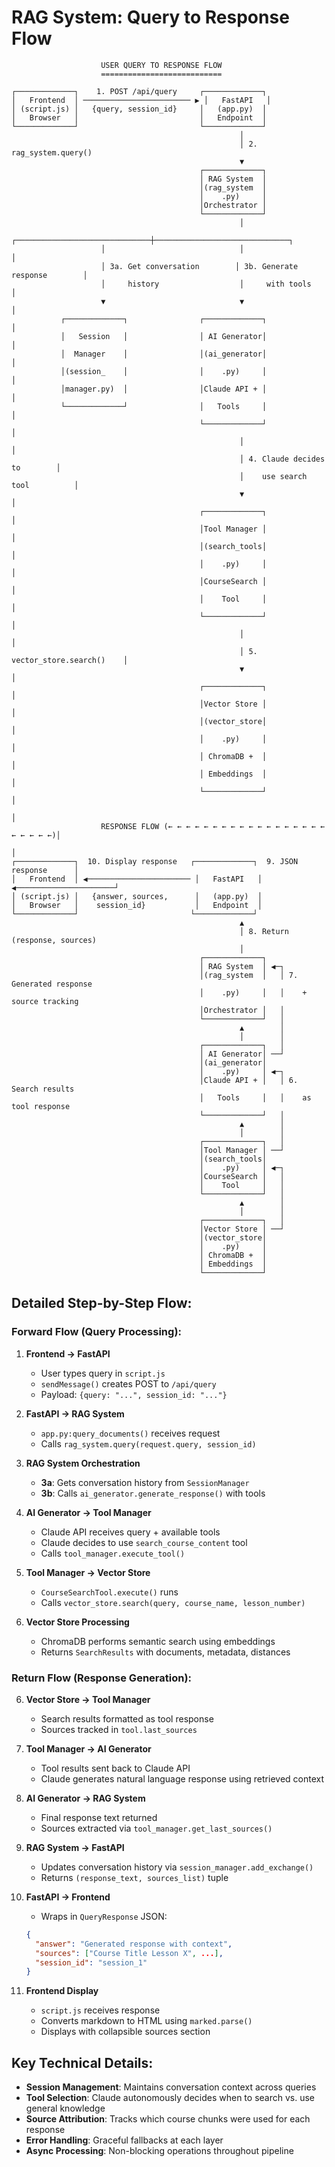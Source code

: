 # RAG System: Query to Response Flow

```
                    USER QUERY TO RESPONSE FLOW
                    ===========================

┌─────────────┐    1. POST /api/query     ┌─────────────┐
│   Frontend  │ ──────────────────────── ▶ │   FastAPI   │
│ (script.js) │   {query, session_id}     │   (app.py)  │
│   Browser   │                           │   Endpoint  │
└─────────────┘                           └─────────────┘
                                                   │
                                                   │ 2. rag_system.query()
                                                   ▼
                                          ┌─────────────┐
                                          │ RAG System  │
                                          │(rag_system  │
                                          │    .py)     │
                                          │Orchestrator │
                                          └─────────────┘
                                                   │
                    ┌──────────────────────────────┼──────────────────────────────┐
                    │                              │                              │
                    │ 3a. Get conversation        │ 3b. Generate response        │
                    │     history                  │     with tools               │
                    ▼                              ▼                              │
           ┌─────────────┐                ┌─────────────┐                         │
           │   Session   │                │ AI Generator│                         │
           │  Manager    │                │(ai_generator│                         │
           │(session_    │                │    .py)     │                         │
           │manager.py)  │                │Claude API + │                         │
           └─────────────┘                │   Tools     │                         │
                                          └─────────────┘                         │
                                                   │                              │
                                                   │ 4. Claude decides to        │
                                                   │    use search tool          │
                                                   ▼                              │
                                          ┌─────────────┐                         │
                                          │Tool Manager │                         │
                                          │(search_tools│                         │
                                          │    .py)     │                         │
                                          │CourseSearch │                         │
                                          │    Tool     │                         │
                                          └─────────────┘                         │
                                                   │                              │
                                                   │ 5. vector_store.search()    │
                                                   ▼                              │
                                          ┌─────────────┐                         │
                                          │Vector Store │                         │
                                          │(vector_store│                         │
                                          │    .py)     │                         │
                                          │ ChromaDB +  │                         │
                                          │ Embeddings  │                         │
                                          └─────────────┘                         │
                                                                                  │
                    RESPONSE FLOW (← ← ← ← ← ← ← ← ← ← ← ← ← ← ← ← ← ← ← ← ← ← ←)│
                                                                                  │
┌─────────────┐  10. Display response   ┌─────────────┐  9. JSON response      │
│   Frontend  │ ◀─────────────────────── │   FastAPI   │ ◀──────────────────────┘
│ (script.js) │   {answer, sources,      │   (app.py)  │   
│   Browser   │    session_id}           │   Endpoint  │   
└─────────────┘                         └─────────────┘   
                                                   ▲
                                                   │ 8. Return (response, sources)
                                                   │
                                          ┌─────────────┐
                                          │ RAG System  │ ◀─┐
                                          │(rag_system  │   │ 7. Generated response
                                          │    .py)     │   │    + source tracking
                                          │Orchestrator │   │
                                          └─────────────┘   │
                                                   ▲        │
                                                   │        │
                                          ┌─────────────┐   │
                                          │ AI Generator│ ──┘
                                          │(ai_generator│   
                                          │    .py)     │ ◀─┐
                                          │Claude API + │   │ 6. Search results
                                          │   Tools     │   │    as tool response
                                          └─────────────┘   │
                                                   ▲        │
                                                   │        │
                                          ┌─────────────┐   │
                                          │Tool Manager │ ──┘
                                          │(search_tools│   
                                          │    .py)     │ ◀─┐
                                          │CourseSearch │   │
                                          │    Tool     │   │
                                          └─────────────┘   │
                                                   ▲        │
                                                   │        │
                                          ┌─────────────┐   │
                                          │Vector Store │ ──┘
                                          │(vector_store│   
                                          │    .py)     │   
                                          │ ChromaDB +  │   
                                          │ Embeddings  │   
                                          └─────────────┘   

```

## Detailed Step-by-Step Flow:

### **Forward Flow (Query Processing):**

1. **Frontend → FastAPI**
   - User types query in `script.js`
   - `sendMessage()` creates POST to `/api/query`
   - Payload: `{query: "...", session_id: "..."}`

2. **FastAPI → RAG System** 
   - `app.py:query_documents()` receives request
   - Calls `rag_system.query(request.query, session_id)`

3. **RAG System Orchestration**
   - **3a**: Gets conversation history from `SessionManager`
   - **3b**: Calls `ai_generator.generate_response()` with tools

4. **AI Generator → Tool Manager**
   - Claude API receives query + available tools
   - Claude decides to use `search_course_content` tool
   - Calls `tool_manager.execute_tool()`

5. **Tool Manager → Vector Store**
   - `CourseSearchTool.execute()` runs
   - Calls `vector_store.search(query, course_name, lesson_number)`

6. **Vector Store Processing**
   - ChromaDB performs semantic search using embeddings
   - Returns `SearchResults` with documents, metadata, distances

### **Return Flow (Response Generation):**

6. **Vector Store → Tool Manager**
   - Search results formatted as tool response
   - Sources tracked in `tool.last_sources`

7. **Tool Manager → AI Generator**
   - Tool results sent back to Claude API
   - Claude generates natural language response using retrieved context

8. **AI Generator → RAG System**
   - Final response text returned
   - Sources extracted via `tool_manager.get_last_sources()`

9. **RAG System → FastAPI**
   - Updates conversation history via `session_manager.add_exchange()`
   - Returns `(response_text, sources_list)` tuple

10. **FastAPI → Frontend**
    - Wraps in `QueryResponse` JSON:
    ```json
    {
      "answer": "Generated response with context",
      "sources": ["Course Title Lesson X", ...],
      "session_id": "session_1"
    }
    ```

11. **Frontend Display**
    - `script.js` receives response
    - Converts markdown to HTML using `marked.parse()`
    - Displays with collapsible sources section

## Key Technical Details:

- **Session Management**: Maintains conversation context across queries
- **Tool Selection**: Claude autonomously decides when to search vs. use general knowledge  
- **Source Attribution**: Tracks which course chunks were used for each response
- **Error Handling**: Graceful fallbacks at each layer
- **Async Processing**: Non-blocking operations throughout pipeline